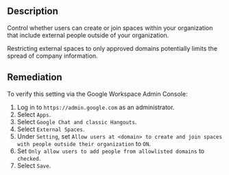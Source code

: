 ## Description

Control whether users can create or join spaces within your organization that include external people outside of your organization.

Restricting external spaces to only approved domains potentially limits the spread of company information.

## Remediation

To verify this setting via the Google Workspace Admin Console:

1. Log in to `https://admin.google.com` as an administrator.
2. Select `Apps`.
3. Select `Google Chat and classic Hangouts`.
4. Select `External Spaces`.
5. Under `Setting`, set `Allow users at <domain> to create and join spaces with people outside their organization` to `ON`.
6. Set `Only allow users to add people from allowlisted domains` to `checked`.
7. Select `Save`.
